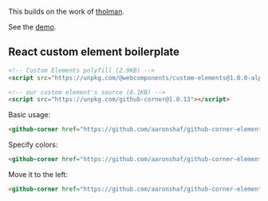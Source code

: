 This builds on the work of [tholman](https://github.com/tholman/github-corners).

See the [demo](https://aaronshaf.github.io/github-corner-element/).

## React custom element boilerplate

```html
<!-- Custom Elements polyfill (2.9KB) -->
<script src="https://unpkg.com/@webcomponents/custom-elements@1.0.0-alpha.3"></script>
```

```html
<!-- our custom element's source (6.1KB) -->
<script src="https://unpkg.com/github-corner@1.0.13"></script>
```

Basic usage:

```html
<github-corner href="https://github.com/aaronshaf/github-corner-element"></github-corner>
```

Specify colors:

```html
<github-corner href="https://github.com/aaronshaf/github-corner-element" fill="white" color="black"></github-corner>
```

Move it to the left:

```html
<github-corner href="https://github.com/aaronshaf/github-corner-element" position="left"></github-corner>
```
